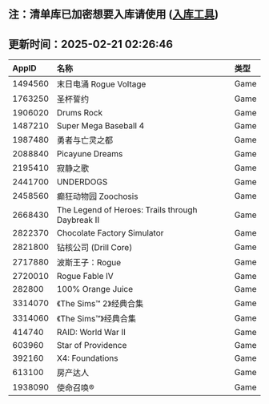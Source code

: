## 注：清单库已加密想要入库请使用 ([入库工具](https://github.com/BlankTMing/ManifestAutoUpdate/releases))

## 更新时间：2025-02-21 02:26:46
| AppID | 名称 | 类型  |
| :-------------------- | :----------------------------- | :----------- |
| 1494560 | 末日电涌 Rogue Voltage| Game |
| 1763250 | 圣杯誓约| Game |
| 1906020 | Drums Rock| Game |
| 1487210 | Super Mega Baseball 4| Game |
| 1987480 | 勇者与亡灵之都| Game |
| 2088840 | Picayune Dreams| Game |
| 2195410 | 寂静之歌| Game |
| 2441700 | UNDERDOGS| Game |
| 2458560 | 癫狂动物园 Zoochosis| Game |
| 2668430 | The Legend of Heroes: Trails through Daybreak II| Game |
| 2822370 | Chocolate Factory Simulator| Game |
| 2821800 | 钻核公司 (Drill Core)| Game |
| 2717880 | 波斯王子：Rogue| Game |
| 2720010 | Rogue Fable IV| Game |
| 282800 | 100% Orange Juice| Game |
| 3314070 | 《The Sims™ 2》经典合集| Game |
| 3314060 | 《The Sims™》经典合集| Game |
| 414740 | RAID: World War II| Game |
| 603960 | Star of Providence| Game |
| 392160 | X4: Foundations| Game |
| 613100 | 房产达人| Game |
| 1938090 | 使命召唤®| Game |
